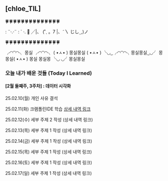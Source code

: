 ## [chloe_TIL]

🍀 🍀 🍀 🍀 🍀 🍀 🍀 🍀 🍀 🍀 🍀 🍀 🍀 🍀 

: ¨·.·¨ :
 ` ·. 🦋
                  ╱|、
                (˚ˎ 。7
                 |、˜〵
                じしˍ,)ノ

🍀 🍀 🍀 🍀 🍀 🍀 🍀 🍀 🍀 🍀 🍀 🍀 🍀 🍀 

╭◜◝ ͡ ◜◝╮    몽실   ╭◜◝ ͡ ◜◝╮
 ( •ㅅ•    ) 몽실몽실 (   •ㅅ•  )
 ╰◟◞ ͜ ╭◜◝ ͡ ◜◝╮몽실몽실 ͜ ◟◞╯
  몽몽실(  •ㅅ•   ) 몽실
 몽실몽 ╰◟◞ ◟◞╯몽실몽실





### 오늘 내가 배운 것들 (Today I Learned)

#### [2월 둘째주, 3주차] : 데이터 시각화

25.02.10(월) 개인 사유 결석

25.02.11(화) 크램폴린IDE 학습 [상세 내역 링크](https://github.com/100-hours-a-week/chloe-til/blob/main/Feb/2025-02-11.md)

25.02.12(수) 세부 주제 2 작성 (상세 내역 링크)

25.02.13(목) 세부 주제 1 작성 (상세 내역 링크)

25.02.14(금) 세부 주제 1 작성 (상세 내역 링크)

25.02.15(목) 세부 주제 1 작성 (상세 내역 링크)

25.02.16(토) 세부 주제 1 작성 (상세 내역 링크)

25.02.17(일) 세부 주제 1 작성 (상세 내역 링크)
